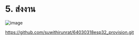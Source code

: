 #  5. ส่งงาน

![image](https://github.com/suwithirunrat/ESP32-Provision-Manager/assets/116150760/04b3844c-71ea-43bc-bdef-109b10f2f06c)

https://github.com/suwithirunrat/64030318esp32_provision.git
